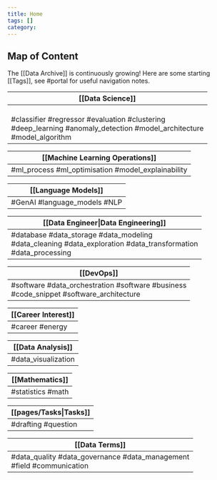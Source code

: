 ```yaml
---
title: Home
tags: []
category:
---
```

## Map of Content

The [[Data Archive]] is continuously growing! Here are some starting [[Tags]], see #portal for useful navigation notes.

| [[Data Science]]                                                                                                                      |
| ------------------------------------------------------------------------------------------------------------------------------------- |
| <br>#classifier #regressor #evaluation #clustering<br> #deep_learning #anomaly_detection #model_architecture<br> #model_algorithm<br> |

| [[Machine Learning Operations]]                                                                                                                                    |
| ------------------------------------------------------------------------------------------------------------------------------------------------------------------ |
| #ml_process #ml_optimisation #model_explainability<br>                                                                                                             |

| [[Language Models]]                                                                                                     |
| ----------------------------------------------------------------------------------------------------------------------- |
| #GenAI #language_models #NLP<br>                                                                                        |

| [[Data Engineer\|Data Engineering]]                                                                                        |
| -------------------------------------------------------------------------------------------------------------------------- |
| #database #data_storage  #data_modeling<br>#data_cleaning #data_exploration  #data_transformation <br>#data_processing<br> |

| [[DevOps]]                                                                                      |
| ----------------------------------------------------------------------------------------------- |
| #software  #data_orchestration #software #business<br> #code_snippet #software_architecture<br> |

| [[Career Interest]]<br>                                                                             |
| --------------------------------------------------------------------------------------------------- |
| #career #energy                                                                                     |

| [[Data Analysis]]<br>                                                                               |
| --------------------------------------------------------------------------------------------------- |
| #data_visualization                                                                                 |

| [[Mathematics]]<br>                                                                                 |
| --------------------------------------------------------------------------------------------------- |
| #statistics #math                                                                                   |

| [[pages/Tasks\|Tasks]]<br>                                                                          |
| --------------------------------------------------------------------------------------------------- |
| #drafting #question                                                                                 |

| [[Data Terms]]                                                                |
| ----------------------------------------------------------------------------- |
| #data_quality #data_governance #data_management <br>#field #communication<br> |
